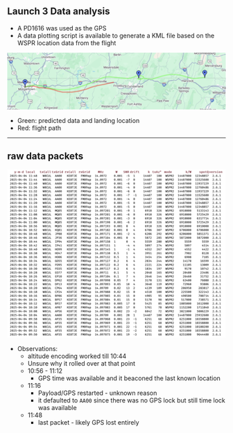 
## Launch 3 Data analysis 

- A PD1616 was used as the GPS
- A data plotting script is available to generate a KML file based on the WSPR location data from the flight

![](bin/Pasted%20image%2020250404174806.png)

- Green: predicted data and landing location
- Red: flight path
---
## raw data packets

![](bin/Pasted%20image%2020250404174932.png)

- Observations:
	- altitude encoding worked till 10:44
	- Unsure why it rolled over at that point 
	- 10:56 - 11:12 
		- GPS time was available and it beaconed the last known location
	- 11:16
		- Payload/GPS restarted - unknown reason
		- it defaulted to `AA00` since there was no GPS lock but still time lock was available
	- 11:48
		- last packet - likely GPS lost entirely 